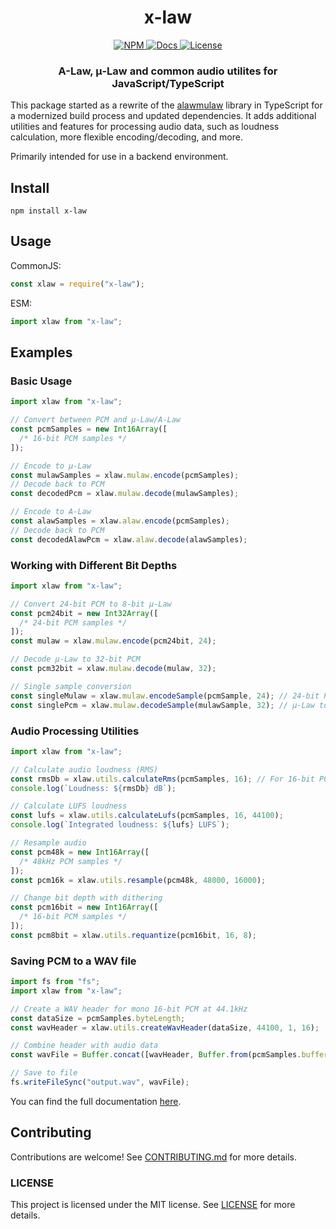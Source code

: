 <p align="center">
  <h1 align="center">x-law</h1>
  <p align="center">
    <a href="https://www.npmjs.com/package/x-law">
      <img src="https://img.shields.io/npm/v/x-law.svg" alt="NPM" />
    </a>
    <a href="https://nitodeco.github.io/xlaw/">
      <img src="https://img.shields.io/badge/docs-online-blue.svg" alt="Docs" />
    </a>
    <a href="https://github.com/nitodeco/xlaw/blob/main/LICENSE">
      <img src="https://img.shields.io/badge/license-MIT-green.svg" alt="License" />
    </a>
  </p>
  <h3 align="center">
    A-Law, μ-Law and common audio utilites for JavaScript/TypeScript
  </h3>
</p>

This package started as a rewrite of the [alawmulaw](https://github.com/rochars/alawmulaw) library in TypeScript for a modernized build process and updated dependencies. It adds additional utilities and features for processing audio data, such as loudness calculation, more flexible encoding/decoding, and more.

Primarily intended for use in a backend environment.

## Install

```
npm install x-law
```

## Usage

CommonJS:

```javascript
const xlaw = require("x-law");
```

ESM:

```javascript
import xlaw from "x-law";
```

## Examples

### Basic Usage

```javascript
import xlaw from "x-law";

// Convert between PCM and μ-Law/A-Law
const pcmSamples = new Int16Array([
  /* 16-bit PCM samples */
]);

// Encode to μ-Law
const mulawSamples = xlaw.mulaw.encode(pcmSamples);
// Decode back to PCM
const decodedPcm = xlaw.mulaw.decode(mulawSamples);

// Encode to A-Law
const alawSamples = xlaw.alaw.encode(pcmSamples);
// Decode back to PCM
const decodedAlawPcm = xlaw.alaw.decode(alawSamples);
```

### Working with Different Bit Depths

```javascript
import xlaw from "x-law";

// Convert 24-bit PCM to 8-bit μ-Law
const pcm24bit = new Int32Array([
  /* 24-bit PCM samples */
]);
const mulaw = xlaw.mulaw.encode(pcm24bit, 24);

// Decode μ-Law to 32-bit PCM
const pcm32bit = xlaw.mulaw.decode(mulaw, 32);

// Single sample conversion
const singleMulaw = xlaw.mulaw.encodeSample(pcmSample, 24); // 24-bit PCM to μ-Law
const singlePcm = xlaw.mulaw.decodeSample(mulawSample, 32); // μ-Law to 32-bit PCM
```

### Audio Processing Utilities

```javascript
import xlaw from "x-law";

// Calculate audio loudness (RMS)
const rmsDb = xlaw.utils.calculateRms(pcmSamples, 16); // For 16-bit PCM
console.log(`Loudness: ${rmsDb} dB`);

// Calculate LUFS loudness
const lufs = xlaw.utils.calculateLufs(pcmSamples, 16, 44100);
console.log(`Integrated loudness: ${lufs} LUFS`);

// Resample audio
const pcm48k = new Int16Array([
  /* 48kHz PCM samples */
]);
const pcm16k = xlaw.utils.resample(pcm48k, 48000, 16000);

// Change bit depth with dithering
const pcm16bit = new Int16Array([
  /* 16-bit PCM samples */
]);
const pcm8bit = xlaw.utils.requantize(pcm16bit, 16, 8);
```

### Saving PCM to a WAV file

```javascript
import fs from "fs";
import xlaw from "x-law";

// Create a WAV header for mono 16-bit PCM at 44.1kHz
const dataSize = pcmSamples.byteLength;
const wavHeader = xlaw.utils.createWavHeader(dataSize, 44100, 1, 16);

// Combine header with audio data
const wavFile = Buffer.concat([wavHeader, Buffer.from(pcmSamples.buffer)]);

// Save to file
fs.writeFileSync("output.wav", wavFile);
```

You can find the full documentation [here](https://nitodeco.github.io/xlaw/).

## Contributing

Contributions are welcome! See [CONTRIBUTING.md](CONTRIBUTING.md) for more details.

### LICENSE

This project is licensed under the MIT license. See [LICENSE](LICENSE) for more details.
